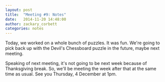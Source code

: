 ```yaml
---
layout: post
title:  "Meeting #9: Notes"
date:   2014-11-20 14:48:00
author: zackary_corbett
categories: notes
---
```


Today, we worked on a whole bunch of puzzles. It was fun. We're going to pick back up with the Devil's Chessboard puzzle in the future, maybe next meeting.

Speaking of next meeting, it's not going to be next week because of Thanksgiving break. So, we'll be meeting the week after that at the same time as usual. See you Thursday, 4 December at 1pm.